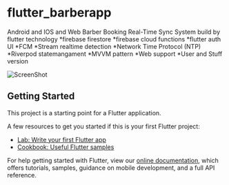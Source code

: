 # flutter_barberapp


Android and IOS and Web Barber Booking Real-Time Sync System build by flutter technology
*firebase firestore
*firebase cloud functions
*flutter auth UI
*FCM
*Stream realtime detection
*Network Time Protocol (NTP)
*Riverpod statemangament
*MVVM pattern
*Web support
*User and Stuff version

![ScreenShot](https://i.ibb.co/3kPMpPf/1db1f6f5-57ff-431a-b915-dba1b7e6ea61.jpg)

## Getting Started

This project is a starting point for a Flutter application.

A few resources to get you started if this is your first Flutter project:

- [Lab: Write your first Flutter app](https://flutter.dev/docs/get-started/codelab)
- [Cookbook: Useful Flutter samples](https://flutter.dev/docs/cookbook)

For help getting started with Flutter, view our
[online documentation](https://flutter.dev/docs), which offers tutorials,
samples, guidance on mobile development, and a full API reference.
